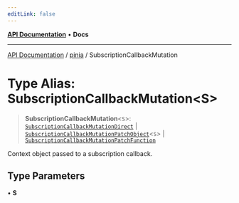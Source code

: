 ```yaml
---
editLink: false
---
```


[**API Documentation**](../../index.md) • **Docs**

***

[API Documentation](../../index.md) / [pinia](../index.md) / SubscriptionCallbackMutation

# Type Alias: SubscriptionCallbackMutation\<S\>

> **SubscriptionCallbackMutation**\<`S`\>: [`SubscriptionCallbackMutationDirect`](../interfaces/SubscriptionCallbackMutationDirect.md) \| [`SubscriptionCallbackMutationPatchObject`](../interfaces/SubscriptionCallbackMutationPatchObject.md)\<`S`\> \| [`SubscriptionCallbackMutationPatchFunction`](../interfaces/SubscriptionCallbackMutationPatchFunction.md)

Context object passed to a subscription callback.

## Type Parameters

• **S**
